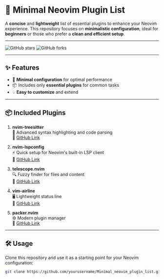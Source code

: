 # 🚀 **Minimal Neovim Plugin List**

A **concise** and **lightweight** list of essential plugins to enhance your Neovim experience. This repository focuses on **minimalistic configuration**, ideal for **beginners** or those who prefer a **clean and efficient setup**.

---

![GitHub stars](https://img.shields.io/github/stars/yourusername/Minimal_neovim_plugin_list?style=social)
![GitHub forks](https://img.shields.io/github/forks/yourusername/Minimal_neovim_plugin_list?style=social)

---

## ✨ **Features**
- 🚀 **Minimal configuration** for optimal performance  
- 📦 Includes only **essential plugins** for common tasks  
- 💡 **Easy to customize** and extend  

---

## 📦 **Included Plugins**

1. **nvim-treesitter**  
   📝 Advanced syntax highlighting and code parsing  
   🔗 [GitHub Link](https://github.com/nvim-treesitter/nvim-treesitter)  

2. **nvim-lspconfig**  
   ⚡ Quick setup for Neovim's built-in LSP client  
   🔗 [GitHub Link](https://github.com/neovim/nvim-lspconfig)  

3. **telescope.nvim**  
   🔍 Fuzzy finder for files and content  
   🔗 [GitHub Link](https://github.com/nvim-telescope/telescope.nvim)  

4. **vim-airline**  
   🖥️ Lightweight status line  
   🔗 [GitHub Link](https://github.com/vim-airline/vim-airline)  

5. **packer.nvim**  
   ⚙️ Modern plugin manager  
   🔗 [GitHub Link](https://github.com/wbthomason/packer.nvim)  

---

## 🛠️ **Usage**

Clone this repository and use it as a starting point for your Neovim configuration:

```bash
git clone https://github.com/yourusername/Minimal_neovim_plugin_list.git ~/.config/nvim